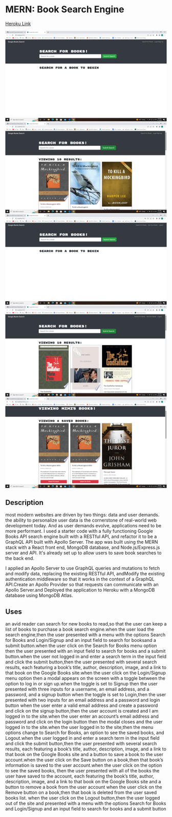 # MERN: Book Search Engine

[Heroku Link](https://sheltered-reef-90403.herokuapp.com/)

![screenshot1](./screen/mern1.png)
![screenshot2](./screen/mern2.png)
![screenshot3](./screen/mern3.png)
![screenshot4](./screen/mern4.png)
![screenshot5](./screen/mern5.png)

## Description

most modern websites are driven by two things: data and user demands. the ability to personalize user data is the cornerstone
of real-world web development today. And as user demands evolve, applications need to be more performant.
I used a starter code with a fully functioning Google Books API search engine built with a RESTful API, and refactor it to be
a GraphQL API built with Apollo Server. The app was built using the MERN stack with a React front end, MongoDB database, and
Node.js/Express.js server and API. It's already set up to allow users to save book searches to the back end.

I applied an Apollo Server to use GraphQL queries and mutations to fetch and modify data, replacing the existing RESTful API,
andModify the existing authentication middleware so that it works in the context of a GraphQL API.Create an Apollo Provider so
that requests can communicate with an Apollo Server.and Deployed the application to Heroku with a MongoDB database using MongoDB Atlas.

## Uses

an avid reader can search for new books to read,so that the user can keep a list of books to purchase
a book search engine.when the user load the search engine,then the user presented with a menu with the options Search for Books
and Login/Signup and an input field to search for booksand a submit button.when the user click on the Search for Books menu option
then the user presented with an input field to search for books and a submit button.when the user not logged in and enter a search
term in the input field and click the submit button,then the user presented with several search results, each featuring a book’s
title, author, description, image, and a link to that book on the Google Books site.when the user click on the Login/Signup menu option
then a modal appears on the screen with a toggle between the option to log in or sign up.when the toggle is set to Signup
then the user presented with three inputs for a username, an email address, and a password, and a signup button
when the toggle is set to Login,then the user presented with two inputs for an email address and a password and login button
when the user enter a valid email address and create a password and click on the signup button,then the user account is created and
I am logged in to the site.when the user enter an account’s email address and password and click on the login button
then the modal closes and the user logged in to the site.when the user logged in to the site,then the menu options change to Search for
Books, an option to see the saved books, and Logout.when the user logged in and enter a search term in the input field and click the
submit button,then the user presented with several search results, each featuring a book’s title, author, description, image, and a link
to that book on the Google Books site and a button to save a book to the user account.when the user click on the Save button on
a book,then that book’s information is saved to the user account.when the user click on the option to see the saved books,
then the user presented with all of the books the user have saved to the account, each featuring the book’s title, author,
description, image, and a link to that book on the Google Books site and a button to remove a book from the user account
when the user click on the Remove button on a book,then that book is deleted from the user saved books list.
when the user click on the Logout button,then the user logged out of the site and presented with a menu with the options Search
for Books and Login/Signup and an input field to search for books and a submit button
